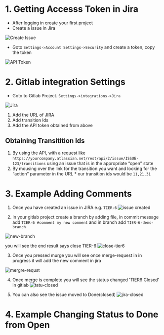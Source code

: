 # 1. Getting Accesss Token in Jira
 * After logging in create your first project
 * Create a issue in Jira
 
 ![Create Issue](https://github.com/jawad1989/GitLab101/blob/master/Jenkins-Integration/images/create-issue.PNG)
 
 * Goto `Settings->Account Settings->Security` and create a token, copy the token 
 
 ![API Token](https://github.com/jawad1989/GitLab101/blob/master/Jenkins-Integration/images/api-token.PNG)
 
 
# 2. Gitlab integration Settings
  * Goto to Gitlab Project. `Settings->integrations->Jira`
  
  ![Jira](https://github.com/jawad1989/GitLab101/blob/master/Jenkins-Integration/images/gitlab-integration.PNG)
  
  1. Add the URL of JIRA 
  2. Add transition Ids
  3. Add the API token obtained from above
  
  ## Obtaining Transitition Ids
  
  1. By using the API, with a request like `https://yourcompany.atlassian.net/rest/api/2/issue/ISSUE-123/transitions` using an issue that is  in the appropriate “open” state
  2. By mousing over the link for the transition you want and looking for the “action” parameter in the URL
    * our transition ids would be `11,21,31`
 
# 3. Example Adding Comments
   1.  Once you have created an issue in JIRA e.g. `TIER-6`
 ![issue created](https://github.com/jawad1989/GitLab101/blob/master/Jenkins-Integration/images/issue-created.PNG)
 
 2.  In your gitlab project create a branch by adding file, in commit message add `TIER-6 #comment my new comment` and in branch add `TIER-6-demo-branch`
 
 ![new-branch](https://github.com/jawad1989/GitLab101/blob/master/Jenkins-Integration/images/add-new-commit.PNG)
 
 you will see the end result says close TIER-6 
 ![close-tier6](https://github.com/jawad1989/GitLab101/blob/master/Jenkins-Integration/images/merge-request.PNG)
 
 3. Once you pressed murge you will see once merge-request in in progress it will add the new comment in jira
 
 ![mergre-requst](https://github.com/jawad1989/GitLab101/blob/master/Jenkins-Integration/images/commit-tier6.PNG)
 
 4. Once merge is complete you will see the status changed 'TIER6 Closed' in gitlab
 ![tatu-closed](https://github.com/jawad1989/GitLab101/blob/master/Jenkins-Integration/images/closed-tier6-gitlab.PNG)
 
 5. You can also see the issue moved to Done(closed)
 ![jira-closed](https://github.com/jawad1989/GitLab101/blob/master/Jenkins-Integration/images/closed-jira.PNG)
 
# 4. Example Changing Status to Done from Open
